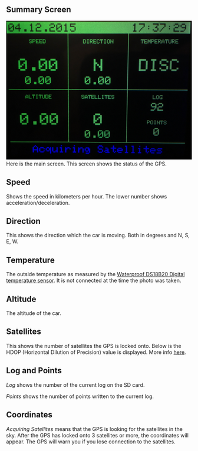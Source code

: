 ## Summary Screen
![SummaryScreen](https://raw.githubusercontent.com/bergthor13/VolvoCarGPS/master/images/SummaryScreen.jpg)
Here is the main screen. This screen shows the status of the GPS.
## Speed
Shows the speed in kilometers per hour. The lower number shows acceleration/deceleration.
## Direction
This shows the direction which the car is moving. Both in degrees and N, S, E, W.
## Temperature
The outside temperature as measured by the [Waterproof DS18B20 Digital temperature sensor](https://www.adafruit.com/products/381). It is not connected at the time the photo was taken.
## Altitude
The altitude of the car.
## Satellites
This shows the number of satellites the GPS is locked onto. Below is the HDOP (Horizontal Dilution of Precision) value is displayed.
More info [here](https://en.wikipedia.org/wiki/Dilution_of_precision_(GPS)).
## Log and Points
*Log* shows the number of the current log on the SD card.

*Points* shows the number of points written to the current log.

## Coordinates
*Acquiring Satellites* means that the GPS is looking for the satellites in the sky. After the GPS has locked onto 3 satellites or more, the coordinates will appear. The GPS will warn you if you lose connection to the satellites.
